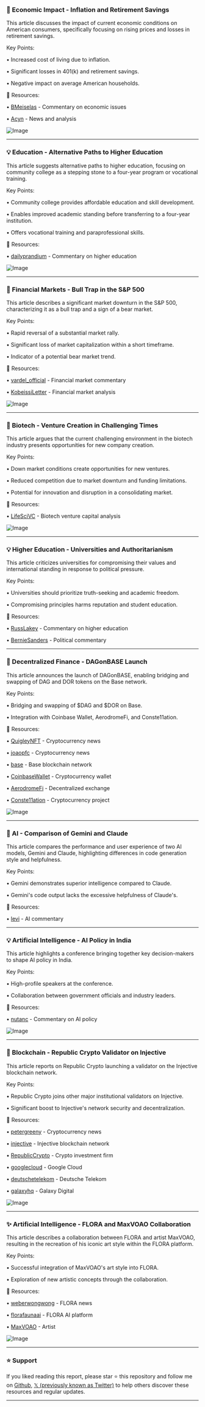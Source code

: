 ### 🤖 Economic Impact - Inflation and Retirement Savings

This article discusses the impact of current economic conditions on American consumers, specifically focusing on rising prices and losses in retirement savings.

Key Points:

• Increased cost of living due to inflation.


• Significant losses in 401(k) and retirement savings.


• Negative impact on average American households.



🔗 Resources:

• [BMeiselas](https://x.com/BMeiselas) - Commentary on economic issues


• [Acyn](https://x.com/Acyn) - News and analysis


![Image](https://pbs.twimg.com/amplify_video_thumb/1909794925484589056/img/HAKfjbUsA2lj-3cg.jpg)


---

### 💡 Education - Alternative Paths to Higher Education

This article suggests alternative paths to higher education, focusing on community college as a stepping stone to a four-year program or vocational training.

Key Points:

• Community college provides affordable education and skill development.


• Enables improved academic standing before transferring to a four-year institution.


• Offers vocational training and paraprofessional skills.



🔗 Resources:

• [dailyprandium](https://x.com/dailyprandium) - Commentary on higher education


![Image](https://pbs.twimg.com/media/GoCZQVCWUAEA6br?format=jpg&name=small)


---

### 🤖 Financial Markets - Bull Trap in the S&P 500

This article describes a significant market downturn in the S&P 500, characterizing it as a bull trap and a sign of a bear market.

Key Points:

• Rapid reversal of a substantial market rally.


• Significant loss of market capitalization within a short timeframe.


• Indicator of a potential bear market trend.



🔗 Resources:

• [vardel_official](https://x.com/vardel_official) - Financial market commentary


• [KobeissiLetter](https://x.com/KobeissiLetter) - Financial market analysis


![Image](https://pbs.twimg.com/media/GoCRcwFXwAASV51?format=png&name=small)


---

### 🤖 Biotech - Venture Creation in Challenging Times

This article argues that the current challenging environment in the biotech industry presents opportunities for new company creation.

Key Points:

• Down market conditions create opportunities for new ventures.


• Reduced competition due to market downturn and funding limitations.


• Potential for innovation and disruption in a consolidating market.


🔗 Resources:

• [LifeSciVC](https://x.com/LifeSciVC) - Biotech venture capital analysis


![Image](https://pbs.twimg.com/media/GoBwNKWWEAALnXJ?format=jpg&name=small)


---

### 💡 Higher Education - Universities and Authoritarianism

This article criticizes universities for compromising their values and international standing in response to political pressure.

Key Points:

• Universities should prioritize truth-seeking and academic freedom.


• Compromising principles harms reputation and student education.



🔗 Resources:

• [RussLakey](https://x.com/RussLakey) - Commentary on higher education


• [BernieSanders](https://x.com/BernieSanders) - Political commentary



---

### 🚀 Decentralized Finance - DAGonBASE Launch

This article announces the launch of DAGonBASE, enabling bridging and swapping of DAG and DOR tokens on the Base network.

Key Points:

• Bridging and swapping of $DAG and $DOR on Base.


• Integration with Coinbase Wallet, AerodromeFi, and Conste11ation.



🔗 Resources:

• [QuigleyNFT](https://x.com/QuigleyNFT) - Cryptocurrency news


• [joaopfc](https://x.com/joaopfc) - Cryptocurrency news


• [base](https://x.com/base) - Base blockchain network


• [CoinbaseWallet](https://x.com/CoinbaseWallet) - Cryptocurrency wallet


• [AerodromeFi](https://x.com/AerodromeFi) - Decentralized exchange


• [Conste11ation](https://x.com/Conste11ation) - Cryptocurrency project


![Image](https://pbs.twimg.com/media/GoDsfS9aQAAOTR3?format=jpg&name=small)


---

### 🤖 AI - Comparison of Gemini and Claude

This article compares the performance and user experience of two AI models, Gemini and Claude, highlighting differences in code generation style and helpfulness.

Key Points:

• Gemini demonstrates superior intelligence compared to Claude.


• Gemini's code output lacks the excessive helpfulness of Claude's.



🔗 Resources:

• [levi](https://x.com/levi) - AI commentary



---

### 💡 Artificial Intelligence - AI Policy in India

This article highlights a conference bringing together key decision-makers to shape AI policy in India.

Key Points:

• High-profile speakers at the conference.


• Collaboration between government officials and industry leaders.



🔗 Resources:

• [nutanc](https://x.com/nutanc) - Commentary on AI policy


![Image](https://pbs.twimg.com/media/GoDsfS9aQAAOTR3?format=jpg&name=small)


---

### 🚀 Blockchain - Republic Crypto Validator on Injective

This article reports on Republic Crypto launching a validator on the Injective blockchain network.

Key Points:

• Republic Crypto joins other major institutional validators on Injective.


• Significant boost to Injective's network security and decentralization.



🔗 Resources:

• [petergreeny](https://x.com/petergreeny) - Cryptocurrency news


• [injective](https://x.com/injective) - Injective blockchain network


• [RepublicCrypto](https://x.com/RepublicCrypto) - Crypto investment firm


• [googlecloud](https://x.com/googlecloud) - Google Cloud


• [deutschetelekom](https://x.com/deutschetelekom) - Deutsche Telekom


• [galaxyhq](https://x.com/galaxyhq) - Galaxy Digital


![Image](https://pbs.twimg.com/media/GoBJnsTbwAEnCKn?format=png&name=small)


---

### ✨ Artificial Intelligence - FLORA and MaxVOAO Collaboration

This article describes a collaboration between FLORA and artist MaxVOAO, resulting in the recreation of his iconic art style within the FLORA platform.

Key Points:

• Successful integration of MaxVOAO's art style into FLORA.


• Exploration of new artistic concepts through the collaboration.



🔗 Resources:

• [weberwongwong](https://x.com/weberwongwong) -  FLORA news


• [florafaunaai](https://x.com/florafaunaai) - FLORA AI platform


• [MaxVOAO](https://x.com/MaxVOAO) - Artist


![Image](https://pbs.twimg.com/ext_tw_video_thumb/1909764698045571072/pu/img/pWWydX-6J9LYViaI.jpg)


---

### ⭐️ Support

If you liked reading this report, please star ⭐️ this repository and follow me on [Github](https://github.com/Drix10), [𝕏 (previously known as Twitter)](https://x.com/DRIX_10_) to help others discover these resources and regular updates.

---